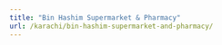 ```yaml
---
title: "Bin Hashim Supermarket & Pharmacy"
url: /karachi/bin-hashim-supermarket-and-pharmacy/
---
```

